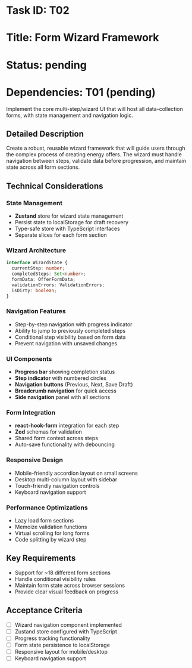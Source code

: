 # Task ID: T02

# Title: Form Wizard Framework

# Status: pending

# Dependencies: T01 (pending)

Implement the core multi-step/wizard UI that will host all data-collection forms, with state management and navigation logic.

## Detailed Description

Create a robust, reusable wizard framework that will guide users through the complex process of creating energy offers. The wizard must handle navigation between steps, validate data before progression, and maintain state across all form sections.

## Technical Considerations

### State Management

- **Zustand** store for wizard state management
- Persist state to localStorage for draft recovery
- Type-safe store with TypeScript interfaces
- Separate slices for each form section

### Wizard Architecture

```typescript
interface WizardState {
  currentStep: number;
  completedSteps: Set<number>;
  formData: OfferFormData;
  validationErrors: ValidationErrors;
  isDirty: boolean;
}
```

### Navigation Features

- Step-by-step navigation with progress indicator
- Ability to jump to previously completed steps
- Conditional step visibility based on form data
- Prevent navigation with unsaved changes

### UI Components

- **Progress bar** showing completion status
- **Step indicator** with numbered circles
- **Navigation buttons** (Previous, Next, Save Draft)
- **Breadcrumb navigation** for quick access
- **Side navigation** panel with all sections

### Form Integration

- **react-hook-form** integration for each step
- **Zod** schemas for validation
- Shared form context across steps
- Auto-save functionality with debouncing

### Responsive Design

- Mobile-friendly accordion layout on small screens
- Desktop multi-column layout with sidebar
- Touch-friendly navigation controls
- Keyboard navigation support

### Performance Optimizations

- Lazy load form sections
- Memoize validation functions
- Virtual scrolling for long forms
- Code splitting by wizard step

## Key Requirements

- Support for ~18 different form sections
- Handle conditional visibility rules
- Maintain form state across browser sessions
- Provide clear visual feedback on progress

## Acceptance Criteria

- [ ] Wizard navigation component implemented
- [ ] Zustand store configured with TypeScript
- [ ] Progress tracking functionality
- [ ] Form state persistence to localStorage
- [ ] Responsive layout for mobile/desktop
- [ ] Keyboard navigation support
